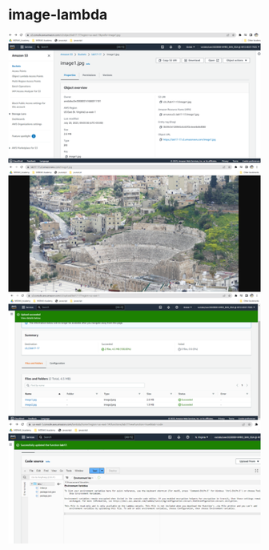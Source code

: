 # image-lambda

![image1](./lab17-1.png)
![image1](./lab17-2.png)
![image1](./lab17-3.png)
![image1](./lab17-4.png)

